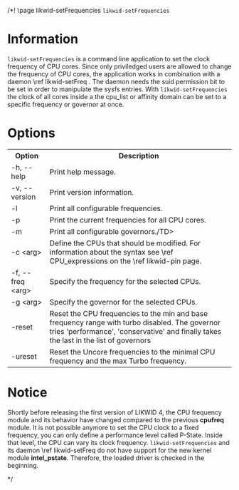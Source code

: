 /*! \page likwid-setFrequencies <CODE>likwid-setFrequencies</CODE>

<H1>Information</H1>
<CODE>likwid-setFrequencies</CODE> is a command line application to set the clock frequency of CPU cores. Since only priviledged users are allowed to change the frequency of CPU cores, the application works in combination with a daemon
\ref likwid-setFreq . The daemon needs the suid permission bit to be set in order to manipulate the sysfs entries. With <CODE>likwid-setFrequencies</CODE> the clock of all cores inside a the cpu_list or affinity domain can be set to a specific frequency or governor at once.

<H1>Options</H1>
<TABLE>
<TR>
  <TH>Option</TH>
  <TH>Description</TH>
</TR>
<TR>
  <TD>-h, --help</TD>
  <TD>Print help message.</TD>
</TR>
<TR>
  <TD>-v, --version</TD>
  <TD>Print version information.</TD>
</TR>
<TR>
  <TD>-l</TD>
  <TD>Print all configurable frequencies.</TD>
</TR>
<TR>
  <TD>-p</TD>
  <TD>Print the current frequencies for all CPU cores.</TD>
</TR>
<TR>
  <TD>-m</TD>
  <TD>Print all configurable governors./TD>
</TR>
<TR>
  <TD>-c &lt;arg&gt;</TD>
  <TD>Define the CPUs that should be modified. For information about the syntax see \ref CPU_expressions on the \ref likwid-pin page.</TD>
</TR>
<TR>
  <TD>-f, --freq &lt;arg&gt;</TD>
  <TD>Specify the frequency for the selected CPUs.</TD>
</TR>
<TR>
  <TD>-g &lt;arg&gt;</TD>
  <TD>Specify the governor for the selected CPUs.</TD>
</TR>
<TR>
  <TD>-reset</TD>
  <TD>Reset the CPU frequencies to the min and base frequency range with turbo disabled. The governor tries 'performance', 'conservative' and finally takes the last in the list of governors</TD>
</TR>
<TR>
  <TD>-ureset</TD>
  <TD>Reset the Uncore frequencies to the minimal CPU frequency and the max Turbo frequency.</TD>
</TR>
</TABLE>

<H1>Notice</H1>
Shortly before releasing the first version of LIKWID 4, the CPU frequency module and its behavior have changed compared to the previous <B>cpufreq</B> module. It is not possible anymore to set the CPU clock to a fixed frequency, you can only define a performance level called P-State. Inside that level, the CPU can vary its clock frequency. <CODE>likwid-setFrequencies</CODE> and its daemon \ref likwid-setFreq do not have support for the new kernel module <B>intel_pstate</B>. Therefore, the loaded driver is checked in the beginning.

*/
